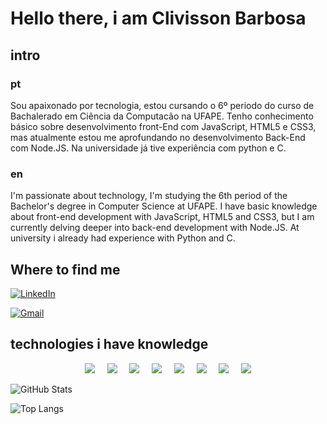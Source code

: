 # Hello there, i am Clivisson Barbosa

## intro

### pt

Sou apaixonado por tecnologia, estou cursando o 6º periodo do curso de Bachalerado em Ciência da Computacão na UFAPE. Tenho conhecimento básico sobre desenvolvimento front-End com JavaScript, HTML5 e CSS3, mas atualmente estou me aprofundando no desenvolvimento Back-End com Node.JS. Na universidade já tive experiência com python e C.

### en 

I'm passionate about technology, I'm studying the 6th period of the Bachelor's degree in Computer Science at UFAPE. I have basic knowledge about front-end development with JavaScript, HTML5 and CSS3, but I am currently delving deeper into back-end development with Node.JS. At university i already had experience with Python and C.
## Where to find me
[![LinkedIn](https://img.shields.io/badge/LinkedIn-0077B5?style=for-the-badge&logo=linkedin&logoColor=white)](https://www.linkedin.com/in/cl%C3%ADvisson-barbosa-93875524a/)

[![Gmail](https://img.shields.io/badge/Gmail-333333?style=for-the-badge&logo=gmail&logoColor=red)](mailto:cjbarbosa2001@gmail.com)

## technologies i have knowledge
<p align="center">
  <img src="https://img.shields.io/badge/Java-F80000?style=for-the-badge&logo=oracle&logoColor=white"/>&nbsp;&nbsp;&nbsp;&nbsp;
  <img src="https://img.shields.io/badge/JavaScript-F7DF1E?style=for-the-badge&logo=javascript&logoColor=black"/>&nbsp;&nbsp;&nbsp;&nbsp;
  <img src="https://img.shields.io/badge/C-00599C?style=for-the-badge&logo=c&logoColor=white"/>&nbsp;&nbsp;&nbsp;&nbsp;
  <img src="https://img.shields.io/badge/python-3670A0?style=for-the-badge&logo=python&logoColor=ffdd54"/>&nbsp;&nbsp;&nbsp;&nbsp;
  <img src="https://img.shields.io/badge/HTML5-E34F26?style=for-the-badge&logo=html5&logoColor=white"/>&nbsp;&nbsp;&nbsp;&nbsp;
  <img src="https://img.shields.io/badge/CSS3-1572B6?style=for-the-badge&logo=css3&logoColor=white"/>&nbsp;&nbsp;&nbsp;&nbsp;
  <img src="https://img.shields.io/badge/GIT-E44C30?style=for-the-badge&logo=git&logoColor=white"/>&nbsp;&nbsp;&nbsp;&nbsp;
  <a href="https://github.com/clivissonjose">
    <img src="https://img.shields.io/badge/GitHub-100000?style=for-the-badge&logo=github&logoColor=white"/>
  </a>
</p>





![GitHub Stats](https://github-readme-stats.vercel.app/api?username=clivissonjose&theme=transparent&bg_color=000&border_color=30A3DC&show_icons=true&icon_color=30A3DC&title_color=E94D5F&text_color=FFF)


![Top Langs](https://github-readme-stats-git-masterrstaa-rickstaa.vercel.app/api/top-langs/?username=clivissonjose&bg_color=000&border_color=30A3DC&title_color=E94D5F&text_color=FFF)
